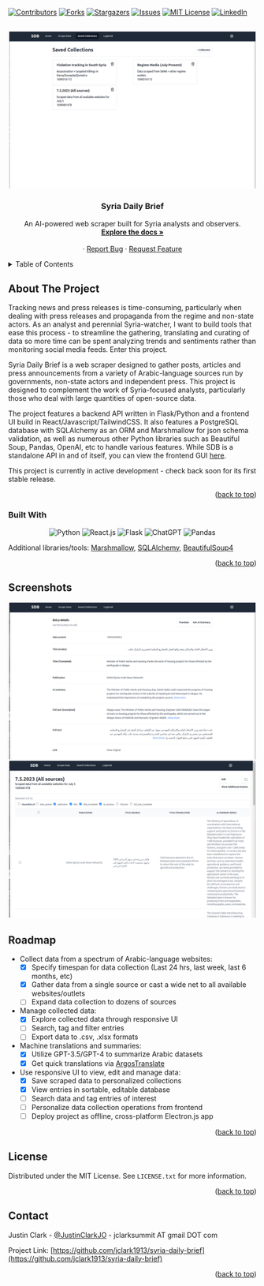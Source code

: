 <!-- Improved compatibility of back to top link: See: https://github.com/othneildrew/Best-README-Template/pull/73 -->
<a name="readme-top"></a>
<!--
*** Thanks for checking out the Best-README-Template. If you have a suggestion
*** that would make this better, please fork the repo and create a pull request
*** or simply open an issue with the tag "enhancement".
*** Don't forget to give the project a star!
*** Thanks again! Now go create something AMAZING! :D
-->



<!-- PROJECT SHIELDS -->
<!--
*** I'm using markdown "reference style" links for readability.
*** Reference links are enclosed in brackets [ ] instead of parentheses ( ).
*** See the bottom of this document for the declaration of the reference variables
*** for contributors-url, forks-url, etc. This is an optional, concise syntax you may use.
*** https://www.markdownguide.org/basic-syntax/#reference-style-links
-->
[![Contributors][contributors-shield]][contributors-url]
[![Forks][forks-shield]][forks-url]
[![Stargazers][stars-shield]][stars-url]
[![Issues][issues-shield]][issues-url]
[![MIT License][license-shield]][license-url]
[![LinkedIn][linkedin-shield]][linkedin-url]



<!-- PROJECT LOGO -->
<br />
<div align="center">
    <img src="docs/images/saved_collections.png" width="500">

<h3 align="center">Syria Daily Brief</h3>

  <p align="center">
    An AI-powered web scraper built for Syria analysts and observers.
    <br />
    <a href="https://github.com/jclark1913/syria-daily-brief"><strong>Explore the docs »</strong></a>
    <br />
    <br />
    <!-- <a href="https://github.com/jclark1913/syria-daily-brief">View Demo</a> -->
    ·
    <a href="https://github.com/jclark1913/syria-daily-brief/issues">Report Bug</a>
    ·
    <a href="https://github.com/jclark1913/syria-daily-brief/issues">Request Feature</a>
  </p>
</div>



<!-- TABLE OF CONTENTS -->
<details>
  <summary>Table of Contents</summary>
  <ol>
    <li>
      <a href="#about-the-project">About The Project</a>
      <ul>
        <li><a href="#built-with">Built With</a></li>
      </ul>
    </li>
    <!-- <li>
      <a href="#getting-started">Getting Started</a>
      <ul>
        <li><a href="#prerequisites">Prerequisites</a></li>
        <li><a href="#installation">Installation</a></li>
      </ul>
    </li> -->
    <li><a href="#screenshots">Screenshots</a></li>
    <li><a href="#roadmap">Roadmap</a></li>
    <!-- <li><a href="#contributing">Contributing</a></li>
    <li><a href="#license">License</a></li>
    <li><a href="#contact">Contact</a></li>
    <li><a href="#acknowledgments">Acknowledgments</a></li> -->
  </ol>
</details>



<!-- ABOUT THE PROJECT -->
## About The Project

Tracking news and press releases is time-consuming, particularly when dealing with press releases and propaganda from the regime and non-state actors. As an analyst and perennial Syria-watcher, I want to build tools that ease this process - to streamline the gathering, translating and curating of data so more time can be spent analyzing trends and sentiments rather than monitoring social media feeds. Enter this project.

Syria Daily Brief is a web scraper designed to gather posts, articles and press announcements from a variety of Arabic-language sources run by governments, non-state actors and independent press. This project is designed to complement the work of Syria-focused analysts, particularly those who deal with large quantities of open-source data.

The project features a backend API written in Flask/Python and a frontend UI build in React/Javascript/TailwindCSS. It also features a PostgreSQL database with SQLAlchemy as an ORM and Marshmallow for json schema validation, as well as numerous other Python libraries such as Beautiful Soup, Pandas, OpenAI, etc to handle various features. While SDB is a standalone API in and of itself, you can view the frontend GUI [here](https://github.com/jclark1913/sdb-frontend).

This project is currently in active development - check back soon for its first stable release.

<p align="right">(<a href="#readme-top">back to top</a>)</p>



### Built With

<div align="center">

![Python][Python]
![React.js][React.js]
![Flask][Flask]
![ChatGPT][ChatGPT]
![Pandas][Pandas]

</div>

Additional libraries/tools: [Marshmallow](https://github.com/marshmallow-code/marshmallow), [SQLAlchemy](https://www.sqlalchemy.org/), [BeautifulSoup4](https://pypi.org/project/beautifulsoup4/)

<p align="right">(<a href="#readme-top">back to top</a>)</p>



<!-- GETTING STARTED -->
<!-- ## Getting Started

This is an example of how you may give instructions on setting up your project locally.
To get a local copy up and running follow these simple example steps.

### Prerequisites

This is an example of how to list things you need to use the software and how to install them.
* npm
  ```sh
  npm install npm@latest -g
  ```

### Installation

1. Get a free API Key at [https://example.com](https://example.com)
2. Clone the repo
   ```sh
   git clone https://github.com/jclark1913/syria-daily-brief.git
   ```
3. Install NPM packages
   ```sh
   npm install
   ```
4. Enter your API in `config.js`
   ```js
   const API_KEY = 'ENTER YOUR API';
   ```

<p align="right">(<a href="#readme-top">back to top</a>)</p> -->



<!-- USAGE EXAMPLES -->
<!-- ## Usage

Use this space to show useful examples of how a project can be used. Additional screenshots, code examples and demos work well in this space. You may also link to more resources.

_For more examples, please refer to the [Documentation](https://example.com)_

<p align="right">(<a href="#readme-top">back to top</a>)</p> -->

<!-- SCREENSHOTS -->

## Screenshots

<div align="center">
<img src="docs/images/entry_detail.png" width="500">
<img src="docs/images/entries_list.png" width="500">
</div>


<!-- ROADMAP -->
## Roadmap

- Collect data from a spectrum of Arabic-language websites:
  - [x] Specify timespan for data collection (Last 24 hrs, last week, last 6 months, etc)
  - [x] Gather data from a single source or cast a wide net to all available websites/outlets
  - [ ] Expand data collection to dozens of sources

- Manage collected data:
  - [x] Explore collected data through responsive UI
  - [ ] Search, tag and filter entries
  - [ ] Export data to .csv, .xlsx formats

- Machine translations and summaries:
  - [x] Utilize GPT-3.5/GPT-4 to summarize Arabic datasets
  - [x] Get quick translations via [ArgosTranslate](https://github.com/argosopentech/argos-translate)

- Use responsive UI to view, edit and manage data:
  - [x] Save scraped data to personalized collections
  - [x] View entries in sortable, editable database
  - [ ] Search data and tag entries of interest
  - [ ] Personalize data collection operations from frontend
  - [ ] Deploy project as offline, cross-platform Electron.js app

<!-- See the [open issues](https://github.com/jclark1913/syria-daily-brief/issues) for a full list of proposed features (and known issues). -->

<p align="right">(<a href="#readme-top">back to top</a>)</p>



<!-- CONTRIBUTING -->
<!-- ## Contributing

Contributions are what make the open source community such an amazing place to learn, inspire, and create. Any contributions you make are **greatly appreciated**.

If you have a suggestion that would make this better, please fork the repo and create a pull request. You can also simply open an issue with the tag "enhancement".
Don't forget to give the project a star! Thanks again!

1. Fork the Project
2. Create your Feature Branch (`git checkout -b feature/AmazingFeature`)
3. Commit your Changes (`git commit -m 'Add some AmazingFeature'`)
4. Push to the Branch (`git push origin feature/AmazingFeature`)
5. Open a Pull Request

<p align="right">(<a href="#readme-top">back to top</a>)</p> -->



<!-- LICENSE -->
## License

Distributed under the MIT License. See `LICENSE.txt` for more information.

<p align="right">(<a href="#readme-top">back to top</a>)</p>



<!-- CONTACT -->
## Contact

Justin Clark - [@JustinClarkJO](https://twitter.com/JustinClarkJO) - jclarksummit AT gmail DOT com

Project Link: [https://github.com/jclark1913/syria-daily-brief](https://github.com/jclark1913/syria-daily-brief)

<p align="right">(<a href="#readme-top">back to top</a>)</p>



<!-- ACKNOWLEDGMENTS -->
<!-- ## Acknowledgments

* []()
* []()
* []()

<p align="right">(<a href="#readme-top">back to top</a>)</p> -->



<!-- MARKDOWN LINKS & IMAGES -->
<!-- https://www.markdownguide.org/basic-syntax/#reference-style-links -->
[contributors-shield]: https://img.shields.io/github/contributors/jclark1913/syria-daily-brief.svg?style=for-the-badge
[contributors-url]: https://github.com/jclark1913/syria-daily-brief/graphs/contributors
[forks-shield]: https://img.shields.io/github/forks/jclark1913/syria-daily-brief.svg?style=for-the-badge
[forks-url]: https://github.com/jclark1913/syria-daily-brief/network/members
[stars-shield]: https://img.shields.io/github/stars/jclark1913/syria-daily-brief.svg?style=for-the-badge
[stars-url]: https://github.com/jclark1913/syria-daily-brief/stargazers
[issues-shield]: https://img.shields.io/github/issues/jclark1913/syria-daily-brief.svg?style=for-the-badge
[issues-url]: https://github.com/jclark1913/syria-daily-brief/issues
[license-shield]: https://img.shields.io/github/license/jclark1913/syria-daily-brief.svg?style=for-the-badge
[license-url]: https://github.com/jclark1913/syria-daily-brief/blob/master/LICENSE.txt
[linkedin-shield]: https://img.shields.io/badge/-LinkedIn-black.svg?style=for-the-badge&logo=linkedin&colorB=555
[linkedin-url]: https://linkedin.com/in/justin-w-clark
[product-screenshot]: docs/images/saved_collections.png
[product-screenshot2]: docs/images/entries_list.png
[product-screenshot3]: docs/images/entry_detail.png
[React]: https://img.shields.io/badge/React-61DAFB?logo=react&logoColor=white
[React.js]: https://img.shields.io/badge/React-20232A?style=for-the-badge&logo=react&logoColor=61DAFB
[React-url]: https://reactjs.org/
[Bootstrap.com]: https://img.shields.io/badge/Bootstrap-563D7C?style=for-the-badge&logo=bootstrap&logoColor=white
[Bootstrap-url]: https://getbootstrap.com
[PostgreSQL]: https://img.shields.io/badge/PostgreSQL-4169E1?logo=postgresql&logoColor=white
[ElephantSQL]: https://img.shields.io/badge/ElephantSQL-2D9CDB?logo=elephantsql&logoColor=white
[Render]: https://img.shields.io/badge/Render-000000?logo=render&logoColor=white
[Express]: https://img.shields.io/badge/Express-000000?logo=express&logoColor=white
[Node.js]: https://img.shields.io/badge/Node.js-339933?logo=node.js&logoColor=white
[React Router]: https://img.shields.io/badge/React_Router-CA4245?logo=react-router&logoColor=white
[Vercel]: https://img.shields.io/badge/vercel-%23000000.svg?&logo=vercel&logoColor=white
[TypeScript]: https://img.shields.io/badge/typescript-%23007ACC.svg?&logo=typescript&logoColor=white
[Prisma]: https://img.shields.io/badge/Prisma-3982CE?&logo=Prisma&logoColor=white
[ChatGPT]: https://img.shields.io/badge/chatGPT-74aa9c?style=for-the-badge&logo=openai&logoColor=white
[Python]: https://img.shields.io/badge/Python-3776AB?style=for-the-badge&logo=python&logoColor=white
[Flask]: https://img.shields.io/badge/flask-%23000.svg?style=for-the-badge&logo=flask&logoColor=white
[Pandas]: https://img.shields.io/badge/pandas-%23150458.svg?style=for-the-badge&logo=pandas&logoColor=white
[SQLAlchemy]: https://img.shields.io/badge/SQLAlchemy-8A2BE2
